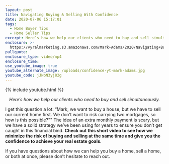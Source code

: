 ```yaml
---
layout: post
title: Navigating Buying & Selling With Confidence
date: 2020-07-06 15:17:01
tags:
  - Home Buyer Tips
  - Home Seller Tips
excerpt: Here’s how we help our clients who need to buy and sell simultaneously.
enclosure: >-
  https://vyralmarketing.s3.amazonaws.com/Mark+Adams/2020/Navigating+Buying+%26+Selling+With+Confidence.mp4
pullquote:
enclosure_type: video/mp4
enclosure_time:
use_youtube_image: true
youtube_alternate_image: /uploads/confidence-yt-mark-adams.jpg
youtube_code: jJNbN3yj82g
---
```


{% include youtube.html %}

<p style="text-align:center"><em>Here’s how we help our clients who need to buy and sell simultaneously.</em></p>

I get this question a lot: “Mark, we want to buy a house, but we have to sell our current home first. We don’t want to risk carrying two mortgages, so how is this possible?"" The idea of an extra monthly payment is scary, but we have a solid strategy we’ve been using for years to ensure you don’t get caught in this financial bind. **Check out this short video to see how we minimize the risk of buying and selling at the same time and give you the confidence to achieve your real estate goals.**&nbsp;

If you have questions about how we can help you buy a home, sell a home, or both at once, please don’t hesitate to reach out.